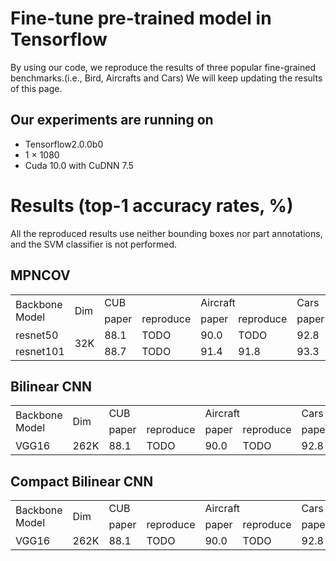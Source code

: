 # Fine-tune pre-trained model in Tensorflow
By using our code, we reproduce the results of three popular fine-grained benchmarks.(i.e., Bird, Aircrafts and Cars) We will keep updating the results of this page.

## Our experiments are running on
* Tensorflow2.0.0b0<br>
* 1 × 1080<br>
* Cuda 10.0 with CuDNN 7.5<br>
# Results (top-1 accuracy rates, %)
All the reproduced results use neither bounding boxes nor part annotations, and the SVM classifier is not performed.
## MPNCOV
<table>
<tr>                                      
    <td rowspan="2"> Backbone Model</td>
    <td rowspan="2"> Dim</td>
    <td colspan="2">CUB</td>
    <td colspan="2">Aircraft</td>
    <td colspan="2">Cars</td>
</tr>
<tr>
    <td>paper</td>
    <td>reproduce</td>
    <td>paper</td>
    <td>reproduce</td>
    <td>paper</td>
    <td>reproduce</td>
</tr>
<tr>
    <td>resnet50</td>
    <td rowspan="2"> 32K</td>
    <td>88.1</td>
    <td>TODO</td>
    <td>90.0</td>
    <td>TODO</td>
    <td>92.8</td>
    <td>TODO</td>
</tr>
<tr>
    <td>resnet101</td>
    <td>88.7</td>
    <td>TODO</td>
    <td>91.4</td>
    <td>91.8</td>
    <td>93.3</td>
    <td>93.9</td>
</tr>
</table>

## Bilinear CNN
<table>
<tr>                                      
    <td rowspan="2"> Backbone Model</td>
    <td rowspan="2"> Dim</td>
    <td colspan="2">CUB</td>
    <td colspan="2">Aircraft</td>
    <td colspan="2">Cars</td>
</tr>
<tr>
    <td>paper</td>
    <td>reproduce</td>
    <td>paper</td>
    <td>reproduce</td>
    <td>paper</td>
    <td>reproduce</td>
</tr>
<tr>
    <td>VGG16</td>
    <td> 262K</td>
    <td>88.1</td>
    <td>TODO</td>
    <td>90.0</td>
    <td>TODO</td>
    <td>92.8</td>
    <td>TODO</td>
</tr>
</table>

## Compact Bilinear CNN
<table>
<tr>                                      
    <td rowspan="2"> Backbone Model</td>
    <td rowspan="2"> Dim</td>
    <td colspan="2">CUB</td>
    <td colspan="2">Aircraft</td>
    <td colspan="2">Cars</td>
</tr>
<tr>
    <td>paper</td>
    <td>reproduce</td>
    <td>paper</td>
    <td>reproduce</td>
    <td>paper</td>
    <td>reproduce</td>
</tr>
<tr>
    <td>VGG16</td>
    <td> 262K</td>
    <td>88.1</td>
    <td>TODO</td>
    <td>90.0</td>
    <td>TODO</td>
    <td>92.8</td>
    <td>TODO</td>
</tr>
</table>


